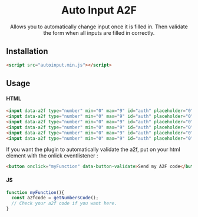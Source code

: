 <h1 align="center">Auto Input A2F</h1>
<p align="center">Allows you to automatically change input once it is filled in. Then validate the form when all inputs are filled in correctly.</p>

## Installation

```html
<script src="autoinput.min.js"></script>
```

## Usage

#### HTML
```html
<input data-a2f type="number" min="0" max="9" id="auth" placeholder="0" required>
<input data-a2f type="number" min="0" max="9" id="auth" placeholder="0" required>
<input data-a2f type="number" min="0" max="9" id="auth" placeholder="0" required>
<input data-a2f type="number" min="0" max="9" id="auth" placeholder="0" required>
<input data-a2f type="number" min="0" max="9" id="auth" placeholder="0" required>
<input data-a2f type="number" min="0" max="9" id="auth" placeholder="0" required>
```

If you want the plugin to automatically validate the a2f, put on your html element with the onlick eventlistener :
```html
<button onclick="myFunction" data-button-validate>Send my A2F code</button>
```

#### JS
```js
function myFunction(){
  const a2fcode = getNumbersCode();
  // Check your a2f code if you want here.
}
```
